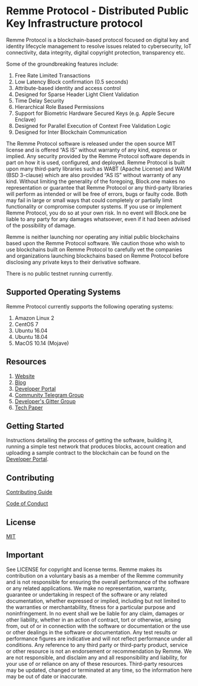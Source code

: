 # Remme Protocol - Distributed Public Key Infrastructure protocol

Remme Protocol is a blockchain-based protocol focused on digital key and identity lifecycle management to resolve issues related to cybersecurity, IoT connectivity, data integrity, digital copyright protection, transparency etc.

Some of the groundbreaking features include:

1. Free Rate Limited Transactions
1. Low Latency Block confirmation (0.5 seconds)
1. Attribute-based identity and access control
1. Designed for Sparse Header Light Client Validation
1. Time Delay Security
1. Hierarchical Role Based Permissions
1. Support for Biometric Hardware Secured Keys (e.g. Apple Secure Enclave)
1. Designed for Parallel Execution of Context Free Validation Logic
1. Designed for Inter Blockchain Communication

The Remme Protocol software is released under the open source MIT license and is offered “AS IS” without warranty of any kind, express or implied. Any security provided by the Remme Protocol software depends in part on how it is used, configured, and deployed. Remme Protocol is built upon many third-party libraries such as WABT (Apache License) and WAVM (BSD 3-clause) which are also provided “AS IS” without warranty of any kind. Without limiting the generality of the foregoing, Block.one makes no representation or guarantee that Remme Protocol or any third-party libraries will perform as intended or will be free of errors, bugs or faulty code. Both may fail in large or small ways that could completely or partially limit functionality or compromise computer systems. If you use or implement Remme Protocol, you do so at your own risk. In no event will Block.one be liable to any party for any damages whatsoever, even if it had been advised of the possibility of damage.

Remme is neither launching nor operating any initial public blockchains based upon the Remme Protocol software. We caution those who wish to use blockchains built on Remme Protocol to carefully vet the companies and organizations launching blockchains based on Remme Protocol before disclosing any private keys to their derivative software.

There is no public testnet running currently.

## Supported Operating Systems
Remme Protocol currently supports the following operating systems:
1. Amazon Linux 2
2. CentOS 7
3. Ubuntu 16.04
4. Ubuntu 18.04
5. MacOS 10.14 (Mojave)

## Resources
1. [Website](https://remme.io)
1. [Blog](https://medium.com/remme)
1. [Developer Portal](https://docs.remme.io)
1. [Community Telegram Group](https://t.me/remme)
1. [Developer's Gitter Group](https://gitter.im/REMME-Tech)
1. [Tech Paper](https://github.com/Remmeauth/Documentation/blob/master/RemmeProtocolTechPaper.md)

<a name="gettingstarted"></a>
## Getting Started
Instructions detailing the process of getting the software, building it, running a simple test network that produces blocks, account creation and uploading a sample contract to the blockchain can be found on the [Developer Portal](https://docs.remme.io).

## Contributing

[Contributing Guide](./CONTRIBUTING.md)

[Code of Conduct](./CONTRIBUTING.md#conduct)

## License

[MIT](./LICENSE)

## Important

See LICENSE for copyright and license terms.  Remme makes its contribution on a voluntary basis as a member of the Remme community and is not responsible for ensuring the overall performance of the software or any related applications.  We make no representation, warranty, guarantee or undertaking in respect of the software or any related documentation, whether expressed or implied, including but not limited to the warranties or merchantability, fitness for a particular purpose and noninfringement. In no event shall we be liable for any claim, damages or other liability, whether in an action of contract, tort or otherwise, arising from, out of or in connection with the software or documentation or the use or other dealings in the software or documentation.  Any test results or performance figures are indicative and will not reflect performance under all conditions.  Any reference to any third party or third-party product, service or other resource is not an endorsement or recommendation by Remme.  We are not responsible, and disclaim any and all responsibility and liability, for your use of or reliance on any of these resources. Third-party resources may be updated, changed or terminated at any time, so the information here may be out of date or inaccurate.
